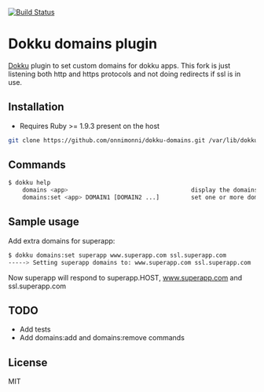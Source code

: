 [![Build Status](https://travis-ci.org/krisrang/dokku-domains.png?branch=master)](https://travis-ci.org/krisrang/dokku-domains)

Dokku domains plugin
=====

[Dokku](https://github.com/progrium/dokku) plugin to set custom domains for dokku apps.
This fork is just listening both http and https protocols and not doing redirects if ssl is in use.

Installation
-----

* Requires Ruby >= 1.9.3 present on the host

```bash
git clone https://github.com/onnimonni/dokku-domains.git /var/lib/dokku/plugins/domains
```

Commands
-----

```bash
$ dokku help
    domains <app>                                   display the domains for an app
    domains:set <app> DOMAIN1 [DOMAIN2 ...]         set one or more domains
```

Sample usage
-----

Add extra domains for superapp:

```bash
$ dokku domains:set superapp www.superapp.com ssl.superapp.com
-----> Setting superapp domains to: www.superapp.com ssl.superapp.com
```

Now superapp will respond to superapp.HOST, www.superapp.com and ssl.superapp.com

TODO
-----
* Add tests
* Add domains:add and domains:remove commands

License
-----
MIT
